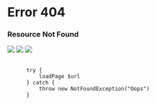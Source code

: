 <link rel="stylesheet" href="https://cdnjs.cloudflare.com/ajax/libs/prism/1.15.0/themes/prism.min.css" />

<script src="https://cdnjs.cloudflare.com/ajax/libs/prism/1.15.0/prism.min.js"></script>
<script src="https://cdnjs.cloudflare.com/ajax/libs/prism/1.15.0/components/prism-powershell.min.js"></script>
<script src="https://cdnjs.cloudflare.com/ajax/libs/prism/1.15.0/components/prism-css.min.js"></script>

# Error 404
### Resource Not Found

<p>
  <img src="https://img.shields.io/badge/error-404-red.svg" style="display:inline;">
  <img src="https://img.shields.io/badge/page-not%20found-orange.svg" style="display:inline;">
  <a href="/">
    <img src="https://img.shields.io/badge/go-home-blue.svg" style="display:inline;">
  </a>
</p>

<pre>
  <code class="language-powershell">
      try {
          loadPage $url
      } catch {
          throw new NotFoundException("Oops")
      }
  </code>
</pre>
